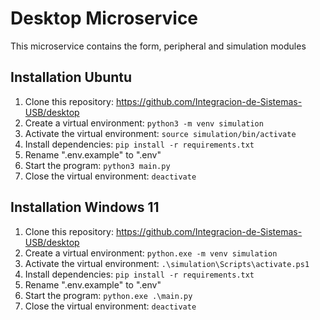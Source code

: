 # Desktop Microservice

This microservice contains the form, peripheral and simulation modules

## Installation Ubuntu

1. Clone this repository: https://github.com/Integracion-de-Sistemas-USB/desktop
2. Create a virtual environment: `python3 -m venv simulation`
3. Activate the virtual environment: `source simulation/bin/activate`
4. Install dependencies: `pip install -r requirements.txt`
5. Rename ".env.example" to ".env"
5. Start the program: `python3 main.py`
6. Close the virtual environment: `deactivate`

## Installation Windows 11

1. Clone this repository: https://github.com/Integracion-de-Sistemas-USB/desktop
2. Create a virtual environment: `python.exe -m venv simulation`
3. Activate the virtual environment: `.\simulation\Scripts\activate.ps1`
4. Install dependencies: `pip install -r requirements.txt`
5. Rename ".env.example" to ".env"
5. Start the program: `python.exe .\main.py`
6. Close the virtual environment: `deactivate`